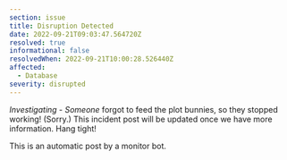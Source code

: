 ```yaml
---
section: issue
title: Disruption Detected
date: 2022-09-21T09:03:47.564720Z
resolved: true
informational: false
resolvedWhen: 2022-09-21T10:00:28.526440Z
affected:
  - Database
severity: disrupted
---
```

*Investigating* - _Someone_ forgot to feed the plot bunnies, so they stopped working! (Sorry.) This incident post will be updated once we have more information. Hang tight!

This is an automatic post by a monitor bot.
        